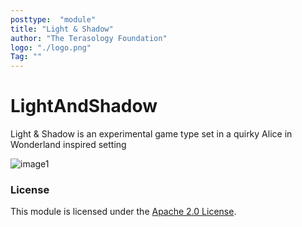 ```yaml
---
posttype:  "module"  
title: "Light & Shadow"
author: "The Terasology Foundation"
logo: "./logo.png"
Tag: ""
---
```

# LightAndShadow
Light &amp; Shadow is an experimental game type set in a quirky Alice in Wonderland inspired setting

![image1](images/2015-10-11-screenshot.png "Choose your team!")


### License

This module is licensed under the [Apache 2.0 License](http://www.apache.org/licenses/LICENSE-2.0.html).
